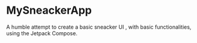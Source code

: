 # MySneackerApp
A humble attempt to create a basic sneacker UI , with basic functionalities, using the Jetpack Compose.

